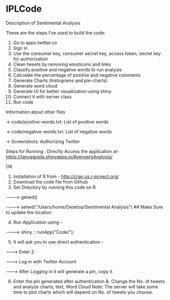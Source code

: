 # IPLCode
Description of Sentimental Analysis

These are the steps I’ve used to build the code:

1.	Go to apps.twitter.co
2.	Sign in 
3.	Use the consumer key, consumer secret key, access token, secret key for authorization 
4.	Clean tweets by removing emoticons and links 
5.	Classify positive and negative words to run analysis 
6.	Calculate the percentage of positive and negative comments
7.	Generate Charts (histograms and pie-charts)
8.	Generate word cloud
9.	Generate UI for better visualization using shiny 
10.	Connect it with server class
11.	Run code

Information about other files

-> code/positive-words.txt: List of positive words

-> code/negative-words.txt: List of negative words

-> Screenshots: Authorizing Twitter


Steps for Running :
Directly Access the application at- https://tanyagupta.shinyapps.io/AvengersAnalysis/

OR
1. Installation of R from - http://cran.us.r-project.org/
2. Download the code file from Github
3. Set Directory by running this code on R

----> getwd()

----> setwd("/Users/home/Desktop/Sentimental Analysis")  ## Make Sure to update the location 

4. Run Application using - 

----> shiny :: runApp("Code/");

5.  It will ask you to use direct authentication - 

---> Enter 2

---> Log in with Twitter Account

---> After Logging in it will generate a pin, copy it

6. Enter the pin generated after authentication
&. Change the No. of tweets and analyze charts, text, Word Cloud
Note:  The server will take some time to plot charts which will depend on No. of tweets you choose.


